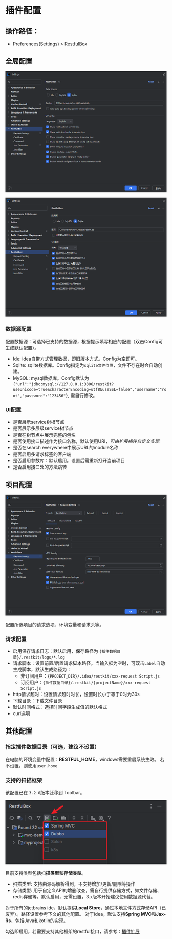 # 插件配置

## 操作路径：

- Preferences(Settings) > RestfulBox

## 全局配置
![](images/537264421247747.png)

![img.png](images/1717340902148.png)

### 数据源配置

配置数据源：可选择已支持的数据源，根据提示填写相应的配置（双击Config可生成默认配置）。

- Ide: idea自带方式管理数据，即旧版本方式。Config为空即可。
- Sqlite: sqlite数据库。Config指定为`sqlite文件位置`，文件不存在时会自动创建。
- MySQL: mysql数据库。Config默认为 `{"url":"jdbc:mysql://127.0.0.1:3306/restkit?useUnicode=true&characterEncoding=utf8&useSSL=false","username":"root","password":"123456"}`, 需自行修改。

### UI配置

- 是否展示service树根节点
- 是否展示多层级service树节点
- 是否在树节点中展示完整的包名
- 是否使用接口描述作为接口名称，默认使用URI，_可由扩展插件自定义实现_
- 是否在search everywhere中展示URL的module名称
- 是否启用多请求标签的客户端
- 是否启用参数库：默认启用。设置后需重新打开当前项目
- 是否启用接口处的方法跳转


## 项目配置
![](images/560074521250044.png)

配置所选项目的请求选项、环境变量和请求头等。

### 请求配置

- 启用保存请求日志：默认启用，保存路径为 `{插件数据目录}/.restkit/logs/*.log`
- 请求脚本：设置前置/后置请求脚本路径。当输入框为空时，可双击`Label`自动生成脚本，默认生成路径为：
  - 非订阅用户：`{PROJECT_DIR}/.idea/restkit/xxx-request Script.js`
  - 订阅用户：`{插件数据目录}/.restkit/{projectName}/xxx-request Script.js`
- http请求超时：设置请求超时时长，设置时长小于等于0时为30s
- 下载目录：下载文件目录
- 默认时间格式：选择时间字段生成值的默认格式
- curl选项

## 其他配置

### 指定插件数据目录（可选，建议不设置）
在电脑的环境变量中配置：**RESTFUL_HOME**，windows需要重启系统生效。
若不设置，则使用`user.home`

### 支持的扫描框架
该配置已在 `3.2.0`版本迁移到 Toolbar。

![](images/1691836592697.png)

目前支持类型包括扫**描类型**和**存储类型**。
- 扫描类型: 支持由源码解析得到，不支持增加/更新/删除等操作
- 存储类型: 用于自定义API的增删改查，需自行提供存储方式，如文件存储、redis存储等。默认启用，无需设置，3.x版本开始建议使用数据源代替。

对于所有的jetbrains ide，默认提供**Local Store**，通过本地文件方式存储API（已废弃）。路径设置参考下文的其他配置。 对于idea，默认支持**Spring MVC**和**Jax-Rs**，包括Java和kotlin的实现。

勾选即启用，若需要支持其他框架的restful接口，请参考：[插件扩展](../扩展/扩展简介.md)
